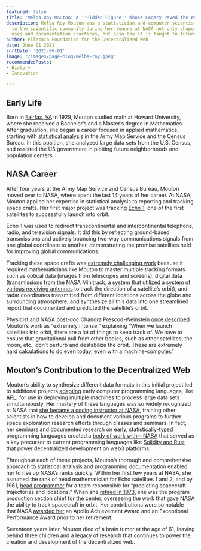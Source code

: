 ```yaml
---
featured: false
title: 'Melba Roy Mouton: A ''Hidden Figure'' Whose Legacy Paved the Way for Web3'
description: Melba Roy Mouton was a statistician and computer scientist whose contributions
  to the scientific community during her tenure at NASA not only shaped modern programming
  uses and documentation practices, but also how it is taught to future generations.
author: Filecoin Foundation for the Decentralized Web
date: June 01 2021
sortDate: '2021-06-01'
image: "/images/page-blog/melba-roy.jpeg"
recommendedPosts:
- History
- Innovation

---
```

## Early Life

Born in [Fairfax, VA](https://www.washingtonpost.com/archive/local/1990/06/29/william-davies-retired-us-geological-official-dies/7dba2dd4-a762-4d89-bd96-e98612a579d4/) in 1929, Mouton studied math at Howard University, where she received a Bachelor’s and a Master’s degree in Mathematics. After graduation, she began a career focused in applied mathematics, starting with [statistical analysis](https://massivesci.com/articles/science-heroes-melba-roy-mouton-nasa/) in the Army Map Service and the Census Bureau. In this position, she analyzed large data sets from the U.S. Census, and assisted the US government in plotting future neighborhoods and population centers.

## NASA Career

After four years at the Army Map Service and Census Bureau, Mouton moved over to NASA, where spent the last 14 years of her career. At NASA, Mouton applied her expertise in statistical analysis to reporting and tracking space crafts. Her first major project was tracking [Echo 1](https://web.archive.org/web/20100527211747/http:/samadhi.jpl.nasa.gov/msl/QuickLooks/echoQL.html), one of the first satellites to successfully launch into orbit.

Echo 1 was used to redirect transcontinental and intercontinental telephone, radio, and television signals. It did this by reflecting ground-based transmissions and actively bouncing two-way communications signals from one global coordinate to another, demonstrating the promise satellites held for improving global communications.

Tracking these space crafts was [extremely challenging work](https://www.nasa.gov/sites/default/files/atoms/files/goddardviewv13i1online.pdf) because it required mathematicians like Mouton to master multiple tracking formats such as optical data (images from telescopes and screens), digital data (transmissions from the NASA Minitrack, a system that utilized a system of [various receiving antennas](https://history.nasa.gov/SP-4202/chapter9.html) to track the direction of a satellite’s orbit), and radar coordinates transmitted from different locations across the globe and surrounding atmosphere, and synthesize all this data into one streamlined report that documented and predicted the satellite’s orbit.

Physicist and NASA post-doc Chandra Prescod-Weinstein [once described](https://www.nasa.gov/sites/default/files/atoms/files/goddardviewv13i1online.pdf) Mouton’s work as “extremely intense,” explaining “When we launch satellites into orbit, there are a lot of things to keep track of. We have to ensure that gravitational pull from other bodies, such as other satellites, the moon, etc., don’t perturb and destabilize the orbit. These are extremely hard calculations to do even today, even with a machine-computer.”

## Mouton’s Contribution to the Decentralized Web

Mouton’s ability to synthesize different data formats in this initial project led to additional projects [adapting](https://massivesci.com/articles/science-heroes-melba-roy-mouton-nasa/) early computer programming languages, like [APL](https://ntrs.nasa.gov/api/citations/19690020561/downloads/19690020561.pdf), for use in deploying multiple machines to process large data sets simultaneously. Her mastery of these languages was so widely recognized at NASA that [she became a coding instructor at NASA](https://ntrs.nasa.gov/api/citations/19690020561/downloads/19690020561.pdf), training other scientists in how to develop and document various programs to further space exploration research efforts through classes and seminars. In fact, her seminars and documented research on early, [statistically-typed](https://en.wikipedia.org/wiki/Category:Statically_typed_programming_languages) programming languages created a [body of work within NASA](https://ntrs.nasa.gov/citations/19730010487) that served as a key precursor to current programming languages like [Solidity and Rust](https://web3.foundation/about/) that power decentralized development on web3 platforms.

Throughout each of these projects, Mouton’s thorough and comprehensive approach to statistical analysis and programming documentation enabled her to rise up NASA’s ranks quickly. Within her first few years at NASA, she assumed the rank of head mathematician for Echo satellites 1 and 2, and by 1961, [head programmer](https://www.nasa.gov/sites/default/files/atoms/files/goddardviewv13i1online.pdf) for a team responsible for “predicting spacecraft trajectories and locations.” When she [retired in 1973](https://www.washingtonpost.com/archive/local/1990/06/29/william-davies-retired-us-geological-official-dies/7dba2dd4-a762-4d89-bd96-e98612a579d4/), she was the program production section chief for the center, overseeing the work that gave NASA the ability to track spacecraft in orbit. Her contributions were so notable that NASA [awarded her](https://www.nasa.gov/sites/default/files/atoms/files/goddardviewv13i1online.pdf) an Apollo Achievement Award and an Exceptional Performance Award prior to her retirement.

Seventeen years later, Mouton died of a brain tumor at the age of 61, leaving behind three children and a legacy of research that continues to power the creation and development of the decentralized web.